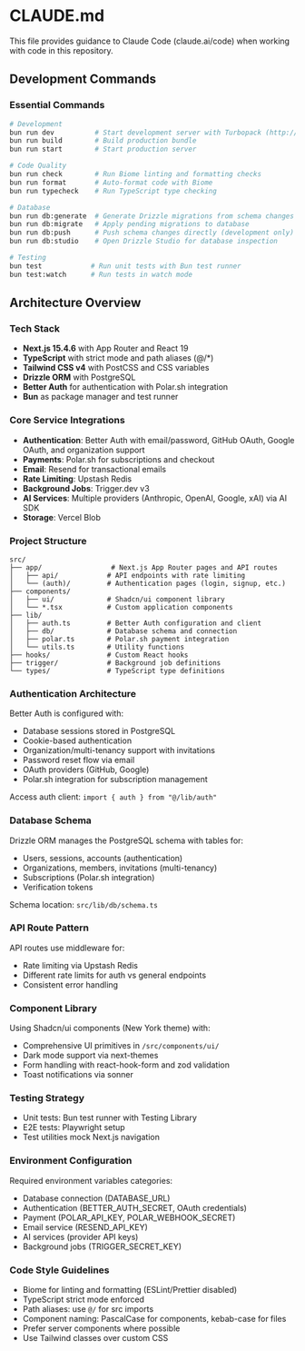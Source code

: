 # CLAUDE.md

This file provides guidance to Claude Code (claude.ai/code) when working with code in this repository.

## Development Commands

### Essential Commands
```bash
# Development
bun run dev          # Start development server with Turbopack (http://localhost:3000)
bun run build        # Build production bundle
bun run start        # Start production server

# Code Quality
bun run check        # Run Biome linting and formatting checks
bun run format       # Auto-format code with Biome
bun run typecheck    # Run TypeScript type checking

# Database
bun run db:generate  # Generate Drizzle migrations from schema changes
bun run db:migrate   # Apply pending migrations to database
bun run db:push      # Push schema changes directly (development only)
bun run db:studio    # Open Drizzle Studio for database inspection

# Testing
bun test            # Run unit tests with Bun test runner
bun test:watch      # Run tests in watch mode
```

## Architecture Overview

### Tech Stack
- **Next.js 15.4.6** with App Router and React 19
- **TypeScript** with strict mode and path aliases (@/*)
- **Tailwind CSS v4** with PostCSS and CSS variables
- **Drizzle ORM** with PostgreSQL
- **Better Auth** for authentication with Polar.sh integration
- **Bun** as package manager and test runner

### Core Service Integrations
- **Authentication**: Better Auth with email/password, GitHub OAuth, Google OAuth, and organization support
- **Payments**: Polar.sh for subscriptions and checkout
- **Email**: Resend for transactional emails
- **Rate Limiting**: Upstash Redis
- **Background Jobs**: Trigger.dev v3
- **AI Services**: Multiple providers (Anthropic, OpenAI, Google, xAI) via AI SDK
- **Storage**: Vercel Blob

### Project Structure
```
src/
├── app/                 # Next.js App Router pages and API routes
│   ├── api/            # API endpoints with rate limiting
│   └── (auth)/         # Authentication pages (login, signup, etc.)
├── components/
│   ├── ui/             # Shadcn/ui component library
│   └── *.tsx           # Custom application components
├── lib/
│   ├── auth.ts         # Better Auth configuration and client
│   ├── db/             # Database schema and connection
│   ├── polar.ts        # Polar.sh payment integration
│   └── utils.ts        # Utility functions
├── hooks/              # Custom React hooks
├── trigger/            # Background job definitions
└── types/              # TypeScript type definitions
```

### Authentication Architecture
Better Auth is configured with:
- Database sessions stored in PostgreSQL
- Cookie-based authentication
- Organization/multi-tenancy support with invitations
- Password reset flow via email
- OAuth providers (GitHub, Google)
- Polar.sh integration for subscription management

Access auth client: `import { auth } from "@/lib/auth"`

### Database Schema
Drizzle ORM manages the PostgreSQL schema with tables for:
- Users, sessions, accounts (authentication)
- Organizations, members, invitations (multi-tenancy)
- Subscriptions (Polar.sh integration)
- Verification tokens

Schema location: `src/lib/db/schema.ts`

### API Route Pattern
API routes use middleware for:
- Rate limiting via Upstash Redis
- Different rate limits for auth vs general endpoints
- Consistent error handling

### Component Library
Using Shadcn/ui components (New York theme) with:
- Comprehensive UI primitives in `/src/components/ui/`
- Dark mode support via next-themes
- Form handling with react-hook-form and zod validation
- Toast notifications via sonner

### Testing Strategy
- Unit tests: Bun test runner with Testing Library
- E2E tests: Playwright setup
- Test utilities mock Next.js navigation

### Environment Configuration
Required environment variables categories:
- Database connection (DATABASE_URL)
- Authentication (BETTER_AUTH_SECRET, OAuth credentials)
- Payment (POLAR_API_KEY, POLAR_WEBHOOK_SECRET)
- Email service (RESEND_API_KEY)
- AI services (provider API keys)
- Background jobs (TRIGGER_SECRET_KEY)

### Code Style Guidelines
- Biome for linting and formatting (ESLint/Prettier disabled)
- TypeScript strict mode enforced
- Path aliases: use `@/` for src imports
- Component naming: PascalCase for components, kebab-case for files
- Prefer server components where possible
- Use Tailwind classes over custom CSS